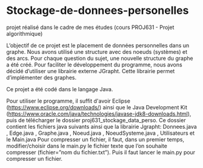 # Stockage-de-donnees-personelles
projet réalisé dans le cadre de mes études (cours PROJ631 - Projet algorithmique)


L’objectif de ce projet est le placement de données personnelles dans un graphe. 
Nous avons utilisé une structure avec des noeuds (systèmes) et des arcs.
Pour chaque question du sujet, une nouvelle structure du graphe a été créé. 
Pour faciliter le développement du programme, nous avons décidé d’utiliser une librairie externe JGrapht.
Cette librairie permet d’implémenter des graphes. 

Ce projet a été codé dans le langage Java.

Pour utiliser le programme, il suffit d'avoir Eclipse (https://www.eclipse.org/downloads/) ainsi que le Java Development Kit (https://www.oracle.com/java/technologies/javase-jdk8-downloads.html),
puis de télécharger le dossier proj631_stockage_data_perso.
Ce dossier contient les fichiers java suivants ainsi que la librairie Jgrapht: 
Donnees.java , Edge.java , Graphe.java , Noeud.java , NoeudSysteme.java , Utilisateurs et le Main.java
Pour compresser un fichier, il faut, dans un premier temps, modifier/choisir dans le main.py le fichier texte que l’on souhaite compresser (fichier=”nom du fichier.txt”). Puis il faut lancer le main.py pour compresser un fichier.
